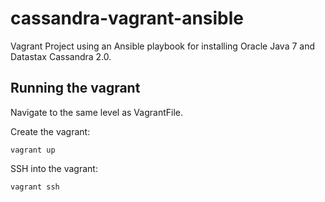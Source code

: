 cassandra-vagrant-ansible
=========================

Vagrant Project using an Ansible playbook for installing Oracle Java 7 and Datastax Cassandra 2.0.


Running the vagrant
-------------------

Navigate to the same level as VagrantFile.

Create the vagrant:
```
vagrant up
```

SSH into the vagrant:
```
vagrant ssh
```
